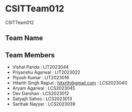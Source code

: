 # CSITTeam012
CSITTeam012

## Team Name

## Team Members

- Vishal Parida : LIT2023044
- Priyanshu Agarwal : LIT2023022
- Piyush Kumar : LIT2023016
- Hitarth Singh Rajput : hitxrth@gmail.com : LCS2023040
- Aryam Agarwal : LCS2023045
- Dev Darshan : LCS2023012
- Satyajit Sahoo : LCS2023013
- Sarthak Nayyar : LCS2023039

